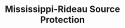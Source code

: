 ---
schema: default
title: Mississippi-Rideau Source Protection
organization: RVCA
notes: >-
  <strong>Mississippi-Rideau Source Protection</strong><br>Source water is the
  raw water that we take from lakes, rivers or underground aquifers to supply
  people with drinking water. Rideau Valley Conservation Authority (RVCA) and
  Mississippi Valley Conservation Authority (MVCA) are partners comprising the
  Mississippi-Rideau Source Protection Region <a
  href="https://www.mrsourcewater.ca/en/">mrsourcewater.ca</a> and protect these
  sources of drinking water from contamination and overuse.
resources:
  - name: MR Source Protection website
    url: 'https://www.mrsourcewater.ca/en/'
    format: html
  - name: DWSP Policy Web Map
    url: 'http://www.mrsourcewater.ca/en/library/maps/29-clickable-map-tool'
    format: html
license: ''
metadata: ''
category:
  - Web Maps & Services
maintainer: 'Dave Crossman, RVCA GIS Coordinator'
maintainer_email: '<a href="mailto:gis@rvca.ca">gis@rvca.ca</a>'
lastUpdate: <strong>01/13/2018</strong>
---